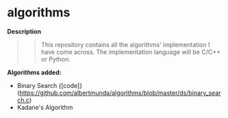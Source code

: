 # algorithms
**Description**
>>This repository contains all the algorithms' implementation I have come across. The implementation language will be C/C++ or Python.

**Algorithms added:**
- Binary Search {[code]} (https://github.com/albertmunda/algorithms/blob/master/ds/binary_search.c)
- Kadane's Algorithm

